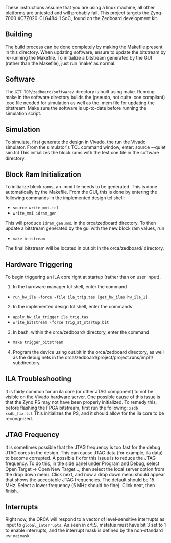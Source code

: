 These instructions assume that you are using a linux machine, all other
platforms are untested and will probably fail.  This project targets the
Zynq-7000 XC7Z020-CLG484-1 SoC, found on the Zedboard development kit.

## Building

The build process can be done completely by making the Makefile present in this
directory. When updating software, ensure to update the bitstream by re-running
the Makefile.  To initialize a bitstream generated by the GUI (rather than the
Makefile), just run 'make' as normal.

## Software

The `GIT_TOP/zedboard/software/` directory is built using make. Running make in
the software directory builds the (pseudo, not quite .coe compliant) .coe file
needed for simulation as well as the .mem file for updating the bitstream. Make
sure the software is up-to-date before running the simulation script.

## Simulation

To simulate, first generate the design in Vivado, the run the Vivado simulator.
From the simulator's TCL command window, enter: source --quiet sim.tcl This
initializes the block rams with the test.coe file in the software directory.

## Block Ram Initialization

To initialize block rams, an .mmi file needs to be generated. This is done
automatically by the Makefile.  From the GUI, this is done by entering the
following commands in the implemented design tcl shell:
* `source write_mmi.tcl`
* `write_mmi idram_gen`

This will produce `idram_gen.mmi` in the orca/zedboard directory. To then update
a bitstream generated by the gui with the new block ram values, run
* `make bitstream`

The final bitstream will be located in out.bit in the orca/zedboard/ directory.

## Hardware Triggering

To begin triggering an ILA core right at startup (rather than on user input),

1) In the hardware manager tcl shell, enter the command
* `run_hw_ila -force -file ila_trig.tas [get_hw_ilas hw_ila_1]`

2) In the implemented design tcl shell, enter the commands
* `apply_hw_ila_trigger ila_trig.tas`
* `write_bitstream -force trig_at_startup.bit`

3) In bash, within the orca/zedboard/ directory, enter the command
* `make trigger_bitstream`

4) Program the device using out.bit in the orca/zedboard directory, as well as
the debug nets in the orca/zedboard/project/project.runs/impl1/ subdirectory.

## ILA Troubleshooting
It is fairly common for an ila core (or other JTAG component) to not be visible
on the Vivado hardware server. One possible cause of this issue is that the Zynq PS
may not have been properly initialized. To remedy this, before flashing the FPGA 
bitstream, first run the following:
`xsdb xsdb_fix.tcl`
This initializes the PS, and it should allow for the ila core to be recongnized.

## JTAG Frequency
It is sometimes possible that the JTAG frequency is too fast for the debug JTAG cores
in the design. This can cause JTAG data (for example, ila data) to become corrupted.
A possible fix for this issue is to reduce the JTAG frequency. To do this, in the side panel
under Program and Debug, select Open Target -> Open New Target..., then select the local server
option from the drop down menu. Click next, and now a drop down menu should appear that shows 
the acceptable JTAG frequencies. The default should be 15 MHz. Select a lower frequency (5 MHz
should be fine). Click next, then finish.


## Interrupts

Right now, the ORCA will respond to a vector of level-sensitive interrupts as
input to `global_interrupts`. As seen in crt.S, mstatus must have bit 3 set to 1
to enable interrupts, and the interrupt mask is defined by the non-standard csr
`meimask`.
